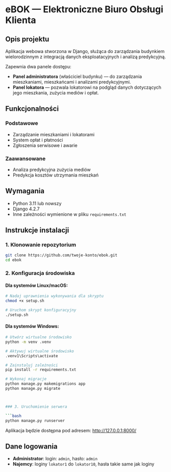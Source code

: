 # eBOK — Elektroniczne Biuro Obsługi Klienta

## Opis projektu
Aplikacja webowa stworzona w Django, służąca do zarządzania budynkiem wielorodzinnym z integracją danych eksploatacyjnych i analizą predykcyjną.

Zapewnia dwa panele dostępu:
- **Panel administratora** (właściciel budynku) — do zarządzania mieszkaniami, mieszkańcami i analizami predykcyjnymi.
- **Panel lokatora** — pozwala lokatorowi na podgląd danych dotyczących jego mieszkania, zużycia mediów i opłat.

## Funkcjonalności

### Podstawowe
- Zarządzanie mieszkaniami i lokatorami
- System opłat i płatności
- Zgłoszenia serwisowe i awarie

### Zaawansowane
- Analiza predykcyjna zużycia mediów
- Predykcja kosztów utrzymania mieszkań

## Wymagania

- Python 3.11 lub nowszy
- Django 4.2.7
- Inne zależności wymienione w pliku `requirements.txt`

## Instrukcje instalacji

### 1. Klonowanie repozytorium

```bash
git clone https://github.com/twoje-konto/ebok.git
cd ebok
```

### 2. Konfiguracja środowiska

#### Dla systemów Linux/macOS:

```bash
# Nadaj uprawnienia wykonywania dla skryptu
chmod +x setup.sh

# Uruchom skrypt konfiguracyjny
./setup.sh
```

#### Dla systemów Windows:

```bash
# Utwórz wirtualne środowisko
python -m venv .venv

# Aktywuj wirtualne środowisko
.venv1\Scripts\activate

# Zainstaluj zależności
pip install -r requirements.txt

# Wykonaj migracje
python manage.py makemigrations app
python manage.py migrate



### 3. Uruchomienie serwera

```bash
python manage.py runserver
```

Aplikacja będzie dostępna pod adresem: http://127.0.0.1:8000/

## Dane logowania

- **Administrator**: login: `admin`, hasło: `admin`
- **Najemcy**: loginy `lokator1` do `lokator10`, hasła takie same jak loginy







